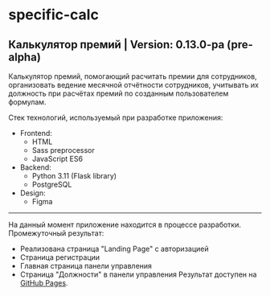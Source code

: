 specific-calc
=============
Калькулятор премий | Version: 0.13.0-pa (pre-alpha)
--------------------------------------------
Калькулятор премий, помогающий расчитать премии для сотрудников, организовать ведение месячной отчётности сотрудников, учитывать их должность при расчётах премий по созданным пользователем формулам.

Стек технологий, используемый при разработке приложения:
- Frontend:
  - HTML
  - Sass preprocessor
  - JavaScript ES6
- Backend:
  - Python 3.11 (Flask library)
  - PostgreSQL
- Design:
  - Figma
----------------------
На данный момент приложение находится в процессе разработки.
Промежуточный результат:
- Реализована страница "Landing Page" с авторизацией
- Страница регистрации
- Главная страница панели управления
- Страница "Должности" в панели управления
Результат доступен на [GitHub Pages](https://alashchev17.github.io/specific-calc/templates/index.html "Преміальний калькулятор | Головна сторінка").
